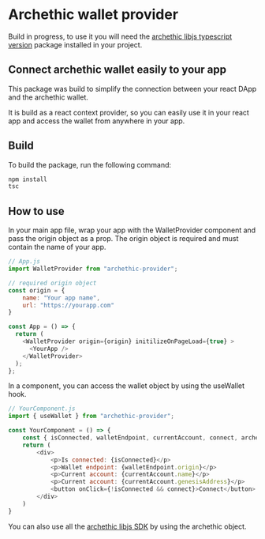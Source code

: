 # Archethic wallet provider
Build in progress, to use it you will need the [archethic libjs typescript version](https://github.com/archethic-foundation/libjs) package installed in your project.
## Connect archethic wallet easily to your app
This package was build to simplify the connection between your react DApp and the archethic wallet. 

It is build as a react context provider, so you can easily use it in your react app and access the wallet from anywhere in your app.
## Build
To build the package, run the following command:

```bash
npm install
tsc
```
## How to use
In your main app file, wrap your app with the WalletProvider component and pass the origin object as a prop. 
The origin object is required and must contain the name of your app. 

```javascript
// App.js
import WalletProvider from "archethic-provider";

// required origin object
const origin = {
    name: "Your app name",
    url: "https://yourapp.com"
}

const App = () => {
  return (
    <WalletProvider origin={origin} initilizeOnPageLoad={true} >
      <YourApp />
    </WalletProvider>
  );
};
```

In a component, you can access the wallet object by using the useWallet hook.
    
```javascript
// YourComponent.js
import { useWallet } from "archethic-provider";

const YourComponent = () => {
    const { isConnected, walletEndpoint, currentAccount, connect, archethic } = useWallet();
    return (
        <div>
            <p>Is connected: {isConnected}</p>
            <p>Wallet endpoint: {walletEndpoint.origin}</p>
            <p>Current account: {currentAccount.name}</p>
            <p>Current account: {currentAccount.genesisAddress}</p>
            <button onClick={!isConnected && connect}>Connect</button>
        </div>
    )
}
```
You can also use all the [archethic libjs SDK](https://github.com/archethic-foundation/libjs) by using the archethic object.

